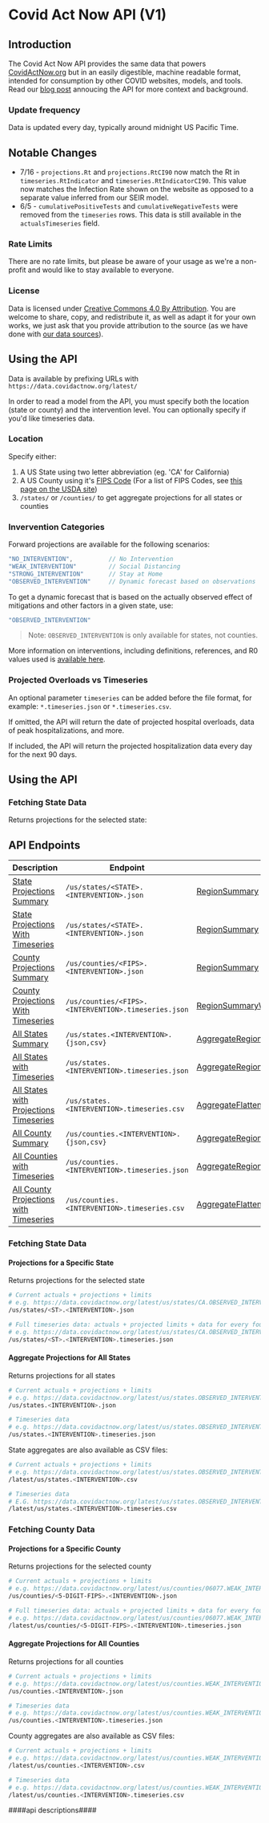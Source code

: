 # Covid Act Now API (V1)

## Introduction

The Covid Act Now API provides the same data that powers [CovidActNow.org](https://covidactnow.org) but in an easily digestible, machine readable format, intended for consumption by other COVID websites, models, and tools. Read our [blog post](https://blog.covidactnow.org/covid-act-now-api-intervention-model/) annoucing the API for more context and background.

### Update frequency

Data is updated every day, typically around midnight US Pacific Time.

## Notable Changes
* 7/16 - ``projections.Rt`` and ``projections.RtCI90`` now match the Rt in `timeseries.RtIndicator` and `timeseries.RtIndicatorCI90`.  This value now matches the Infection Rate shown on the website as opposed to a separate value inferred from our SEIR model.
* 6/5 - `cumulativePositiveTests` and `cumulativeNegativeTests` were removed from the `timeseries` rows.  This data is still available in the `actualsTimeseries` field.

### Rate Limits

There are no rate limits, but please be aware of your usage as we're a non-profit and would like to stay available to everyone.

### License

Data is licensed under [Creative Commons 4.0 By Attribution](https://creativecommons.org/licenses/by/4.0/). You are welcome to share, copy, and redistribute it, as well as adapt it for your own works, we just ask that you provide attribution to the source (as we have done with [our data sources](https://github.com/covid-projections/covid-data-public#date-sources-for-current--future-use)).


## Using the API

Data is available by prefixing URLs with `https://data.covidactnow.org/latest/`

In order to read a model from the API, you must specify both the location (state or county) and the intervention level. You can optionally specify if you'd like timeseries data.

### Location

Specify either:

1. A US State using two letter abbreviation (eg. 'CA' for California)
2. A US County using it's [FIPS Code](https://en.wikipedia.org/wiki/FIPS_county_code) (For a list of FIPS Codes, see [this page on the USDA site](https://www.nrcs.usda.gov/wps/portal/nrcs/detail/national/home/?cid=nrcs143_013697))
3. `/states/` or `/counties/` to get aggregate projections for all states or counties

### Invervention Categories

Forward projections are available for the following scenarios:

```js
"NO_INTERVENTION",          // No Intervention
"WEAK_INTERVENTION"         // Social Distancing
"STRONG_INTERVENTION"       // Stay at Home
"OBSERVED_INTERVENTION"     // Dynamic forecast based on observations
```


To get a dynamic forecast that is based on the actually observed effect of mitigations and other factors in a given state, use:

```js
"OBSERVED_INTERVENTION"
```

> Note: `OBSERVED_INTERVENTION` is only available for states, not counties.

More information on interventions, including definitions, references, and R0 values used is [available here](https://data.covidactnow.org/Covid_Act_Now_Model_References_and_Assumptions.pdf).

### Projected Overloads vs Timeseries

An optional parameter `timeseries` can be added before the file format, for example: `*.timeseries.json` or `*.timeseries.csv`.

If omitted, the API will return the date of projected hospital overloads, data of peak hospitalizations, and more.

If included, the API will return the projected hospitalization data every day for the next 90 days.

## Using the API
### Fetching State Data

Returns projections for the selected state:

## API Endpoints


| Description | Endpoint | Schema |
| -------- | ----------- | ---- |
| [State Projections Summary](#projections-for-a-specific-state) | `/us/states/<STATE>.<INTERVENTION>.json` | [RegionSummary](#RegionSummary) |
| [State Projections With Timeseries](#projections-for-a-specific-state) | `/us/states/<STATE>.<INTERVENTION>.json` | [RegionSummary](#RegionSummary) |
| [County Projections Summary](#projections-for-a-specific-county) | `/us/counties/<FIPS>.<INTERVENTION>.json`  | [RegionSummary](#RegionSummary) |
| [County Projections With Timeseries](#projections-for-a-specific-county) | `/us/counties/<FIPS>.<INTERVENTION>.timeseries.json` |[RegionSummaryWithTimeseries](#RegionSummaryWithTimeseries) |
| [All States Summary](#aggregate-projections-for-all-states) | `/us/states.<INTERVENTION>.{json,csv}`      | [AggregateRegionSummary](#AggregateRegionSummary) |
| [All States with Timeseries](#aggregate-projections-for-all-states)             | `/us/states.<INTERVENTION>.timeseries.json` | [AggregateRegionSummaryWithTimeseries](#AggregateRegionSummaryWithTimeseries) |
| [All States with Projections Timeseries](#aggregate-projections-for-all-states) | `/us/states.<INTERVENTION>.timeseries.csv`  | [AggregateFlattenedTimeseries](#AggregateFlattenedTimeseries) |
| [All County Summary](#projections-for-a-specific-county) | `/us/counties.<INTERVENTION>.{json,csv}`                 | [AggregateRegionSummary](#AggregateRegionSummary) |
| [All Counties with Timeseries](#projections-for-a-specific-county) | `/us/counties.<INTERVENTION>.timeseries.json` | [AggregateRegionSummaryWithTimeseries](#AggregateRegionSummaryWithTimeseries) |
| [All County Projections with Timeseries](#aggregate-projections-for-all-counties) | `/us/counties.<INTERVENTION>.timeseries.csv` | [AggregateFlattenedTimeseries](#AggregateFlattenedTimeseries) |


### Fetching State Data


#### Projections for a Specific State

Returns projections for the selected state

```bash
# Current actuals + projections + limits
# e.g. https://data.covidactnow.org/latest/us/states/CA.OBSERVED_INTERVENTION.json
/us/states/<ST>.<INTERVENTION>.json

# Full timeseries data: actuals + projected limits + data for every four days
# e.g. https://data.covidactnow.org/latest/us/states/CA.OBSERVED_INTERVENTION.timeseries.json
/us/states/<ST>.<INTERVENTION>.timeseries.json
```

#### Aggregate Projections for All States

Returns projections for all states

```bash
# Current actuals + projections + limits
# e.g. https://data.covidactnow.org/latest/us/states.OBSERVED_INTERVENTION.json
/us/states.<INTERVENTION>.json

# Timeseries data
# e.g. https://data.covidactnow.org/latest/us/states.OBSERVED_INTERVENTION.timeseries.json
/us/states.<INTERVENTION>.timeseries.json
```

State aggregates are also available as CSV files:

```bash
# Current actuals + projections + limits
# e.g. https://data.covidactnow.org/latest/us/states.OBSERVED_INTERVENTION.csv
/latest/us/states.<INTERVENTION>.csv

# Timeseries data
# E.G. https://data.covidactnow.org/latest/us/states.OBSERVED_INTERVENTION.timeseries.csv
/latest/us/states.<INTERVENTION>.timeseries.csv
```

### Fetching County Data
#### Projections for a Specific County

Returns projections for the selected county

```bash
# Current actuals + projections + limits
# e.g. https://data.covidactnow.org/latest/us/counties/06077.WEAK_INTERVENTION.json
/us/counties/<5-DIGIT-FIPS>.<INTERVENTION>.json

# Full timeseries data: actuals + projected limits + data for every four days
# e.g. https://data.covidactnow.org/latest/us/counties/06077.WEAK_INTERVENTION.timeseries.json
/latest/us/counties/<5-DIGIT-FIPS>.<INTERVENTION>.timeseries.json
```

#### Aggregate Projections for All Counties

Returns projections for all counties

```bash
# Current actuals + projections + limits
# e.g. https://data.covidactnow.org/latest/us/counties.WEAK_INTERVENTION.json
/us/counties.<INTERVENTION>.json

# Timeseries data
# e.g. https://data.covidactnow.org/latest/us/counties.WEAK_INTERVENTION.timeseries.json
/us/counties.<INTERVENTION>.timeseries.json
```

County aggregates are also available as CSV files:

```bash
# Current actuals + projections + limits
# e.g. https://data.covidactnow.org/latest/us/counties.WEAK_INTERVENTION.csv
/latest/us/counties.<INTERVENTION>.csv

# Timeseries data
# e.g. https://data.covidactnow.org/latest/us/counties.WEAK_INTERVENTION.timeseries.csv
/latest/us/counties.<INTERVENTION>.timeseries.csv
```

####api descriptions####
